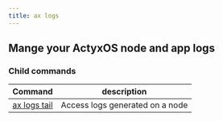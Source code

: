 ```yaml
---
title: ax logs
---
```


## Mange your ActyxOS node and app logs

### Child commands
Command                      | description|
-----------------------------|------------|
[ax logs tail](tail)             | Access logs generated on a node |